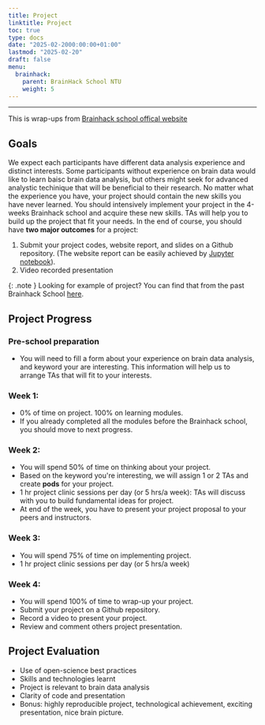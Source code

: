 ```yaml
---
title: Project
linktitle: Project
toc: true
type: docs
date: "2025-02-2000:00:00+01:00"
lastmod: "2025-02-20"
draft: false
menu:
  brainhack:
    parent: BrainHack School NTU
    weight: 5
---
```

---
This is wrap-ups from [Brainhack school offical website](https://school-brainhack.github.io/project_guide/)

## Goals
We expect each participants have different data analysis experience and distinct interests. Some participants without experience on brain data would like to learn baisc brain data analysis, but others might seek for advanced analystic techinique that will be beneficial to their research. No matter what the experience you have, your project should contain the new skills you have never learned. You should intensively implement your project in the 4-weeks Brainhack school and acquire these new skills. TAs will help you to build up the project that fit your needs. In the end of course, you should have **two major outcomes** for a project:
1. Submit your project codes, website report, and slides on a Github repository. (The website report can be easily achieved by [Jupyter notebook](https://jupyter.org/install)).
2. Video recorded presentation

{: .note }
Looking for example of project? You can find that from the past Brainhack School [here](https://school-brainhack.github.io/project/).

## Project Progress

### Pre-school preparation
- You will need to fill a form about your experience on brain data analysis, and keyword your are interesting. This information will help us to arrange TAs that will fit to your interests.

### Week 1:

- 0% of time on project. 100% on learning modules.
- If you already completed all the modules before the Brainhack school, you should move to next progress.

### Week 2: 

- You will spend 50% of time on thinking about your project.
- Based on the keyword you're interesting, we will assign 1 or 2 TAs and create **pods** for your project.
- 1 hr project clinic sessions per day (or 5 hrs/a week): TAs will discuss with you to build fundamental ideas for project.
- At end of the week, you have to present your project proposal to your peers and instructors.

### Week 3:

- You will spend 75% of time on implementing project.
- 1 hr project clinic sessions per day (or 5 hrs/a week)

### Week 4:

- You will spend 100% of time to wrap-up your project.
- Submit your project on a Github repository.
- Record a video to present your project.
- Review and comment others project presentation.

## Project Evaluation

- Use of open-science best practices
- Skills and technologies learnt
- Project is relevant to brain data analysis
- Clarity of code and presentation
- Bonus: highly reproducible project, technological achievement, exciting presentation, nice brain picture.
